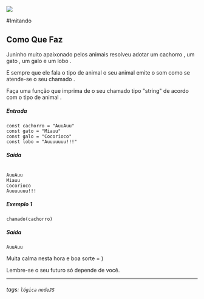 ![](https://www.devmedia.com.br/arquivos/cursos/hello_world_js_2332/curso_hello_world_js_2332.jpg)

#Imitando

## Como Que Faz     
 Juninho muito apaixonado pelos animais resolveu adotar um cachorro , um gato , um galo e um lobo .

E sempre que ele fala o tipo de animal o seu animal emite o som como se atende-se o seu chamado . 

Faça uma função que imprima de o seu chamado tipo "string" de acordo com o tipo de animal . 

##### Entrada
```                
const cachorro = "AuuAuu"
const gato = "Miauu"
const galo = "Cocorioco"
const lobo = "Auuuuuuu!!!"

 `````
##### Saida
```                

AuuAuu
Miauu
Cocorioco
Auuuuuuu!!!

 `````
##### Exemplo 1 
```                
chamado(cachorro)
```
##### Saida 
```              
AuuAuu
```
 Muita calma nesta hora e boa sorte  = ) 
 


Lembre-se o seu futuro só depende de você.

---



###### tags: `lógica` `nodeJS`